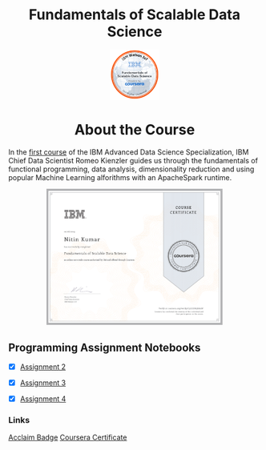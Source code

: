 <h1 align="center">Fundamentals of Scalable Data Science</h1>


<p align="center">
<img src="https://github.com/ntnnitinkr/courses-certifications/blob/master/IBM-Advanced-Data-Science/Fundamentals%20of%20Scalable%20Data%20Science/Fundamentals+of+Scalable+Data+Science.png" width="20%" height="20%">
</p>

<h1 align="center">About the Course</h1>

In the [first course](https://www.coursera.org/learn/ds) of the IBM Advanced Data Science Specialization, IBM Chief Data Scientist Romeo Kienzler guides us through the fundamentals of functional programming, data analysis, dimensionality reduction and using popular Machine Learning alforithms with an ApacheSpark runtime.

<p align="center">
<img src="https://github.com/ntnnitinkr/courses-certifications/blob/master/IBM-Advanced-Data-Science/Fundamentals%20of%20Scalable%20Data%20Science/Fundamentals%20of Scalable%20Data%20Science.jpg" width="70%" height="60%">
</p>

## Programming Assignment Notebooks

- [x] [Assignment 2](https://github.com/ntnnitinkr/courses-certifications/blob/master/IBM-Advanced-Data-Science/Fundamentals%20of%20Scalable%20Data%20Science/Assignment%202.1.ipynb)
- [x] [Assignment 3](https://github.com/ntnnitinkr/courses-certifications/blob/master/IBM-Advanced-Data-Science/Fundamentals%20of%20Scalable%20Data%20Science/Assignment%203.1.ipynb)
- [x] [Assignment 4](https://github.com/ntnnitinkr/courses-certifications/blob/master/IBM-Advanced-Data-Science/Fundamentals%20of%20Scalable%20Data%20Science/aAssignment%204.1.ipynb)


### Links
[Acclaim Badge](https://www.youracclaim.com/badges/e575528f-6660-4295-95ae-1f63ac4a1295/public_url)
[Coursera Certificate](https://www.coursera.org/account/accomplishments/verify/C5UZEW3SK6DF)
